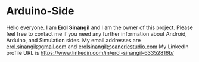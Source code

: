 # Arduino-Side
Hello everyone. I am **Erol Sinangil** and I am the owner of this project. 
Please feel free to contact me if you need any further information about Android, Arduino, and Simulation sides.
My email addresses are erol.sinangil@gmail.com and erolsinangil@cancriestudio.com
My LinkedIn profile URL is https://www.linkedin.com/in/erol-sinangil-63352816b/
